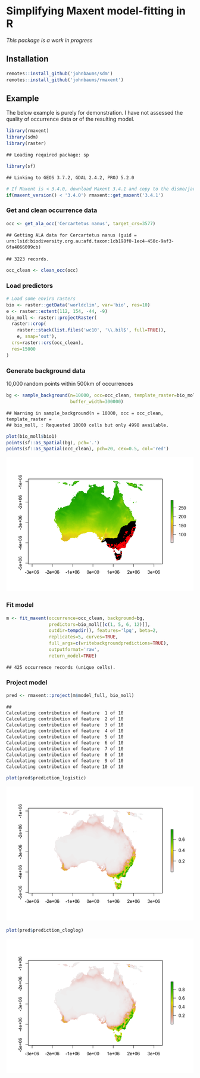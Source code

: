 Simplifying Maxent model-fitting in R
================

*This package is a work in progress*

## Installation

``` r
remotes::install_github('johnbaums/sdm')
remotes::install_github('johnbaums/rmaxent')
```

## Example

The below example is purely for demonstration. I have not assessed the
quality of occurrence data or of the resulting model.

``` r
library(rmaxent)
library(sdm)
library(raster)
```

    ## Loading required package: sp

``` r
library(sf)
```

    ## Linking to GEOS 3.7.2, GDAL 2.4.2, PROJ 5.2.0

``` r
# If Maxent is < 3.4.0, download Maxent 3.4.1 and copy to the dismo/java folder
if(maxent_version() < '3.4.0') rmaxent::get_maxent('3.4.1')
```

### Get and clean occurrence data

``` r
occ <- get_ala_occ('Cercartetus nanus', target_crs=3577)
```

    ## Getting ALA data for Cercartetus nanus (guid = urn:lsid:biodiversity.org.au:afd.taxon:1cb198f0-1ec4-450c-9af3-6fa4066099cb)

    ## 3223 records.

``` r
occ_clean <- clean_occ(occ)
```

### Load predictors

``` r
# Load some enviro rasters
bio <- raster::getData('worldclim', var='bio', res=10)
e <- raster::extent(112, 154, -44, -9)
bio_moll <- raster::projectRaster(
  raster::crop(
    raster::stack(list.files('wc10', '\\.bil$', full=TRUE)), 
    e, snap='out'),
  crs=raster::crs(occ_clean),
  res=15000
)
```

### Generate background data

10,000 random points within 500km of occurrences

``` r
bg <- sample_background(n=10000, occ=occ_clean, template_raster=bio_moll, 
                        buffer_width=300000)
```

    ## Warning in sample_background(n = 10000, occ = occ_clean, template_raster =
    ## bio_moll, : Requested 10000 cells but only 4998 available.

``` r
plot(bio_moll$bio1)
points(sf::as_Spatial(bg), pch='.')
points(sf::as_Spatial(occ_clean), pch=20, cex=0.5, col='red')
```

![](README_files/figure-gfm/unnamed-chunk-6-1.png)<!-- -->

### Fit model

``` r
m <- fit_maxent(occurrence=occ_clean, background=bg, 
                predictors=bio_moll[[c(1, 5, 6, 12)]], 
                outdir=tempdir(), features='lpq', beta=2, 
                replicates=5, curves=TRUE, 
                full_args=c(writebackgroundpredictions=TRUE),
                outputformat='raw',
                return_model=TRUE)
```

    ## 425 occurrence records (unique cells).

### Project model

``` r
pred <- rmaxent::project(m$model_full, bio_moll)
```

    ## 
    Calculating contribution of feature  1 of 10
    Calculating contribution of feature  2 of 10
    Calculating contribution of feature  3 of 10
    Calculating contribution of feature  4 of 10
    Calculating contribution of feature  5 of 10
    Calculating contribution of feature  6 of 10
    Calculating contribution of feature  7 of 10
    Calculating contribution of feature  8 of 10
    Calculating contribution of feature  9 of 10
    Calculating contribution of feature 10 of 10

``` r
plot(pred$prediction_logistic)
```

![](README_files/figure-gfm/unnamed-chunk-8-1.png)<!-- -->

``` r
plot(pred$prediction_cloglog)
```

![](README_files/figure-gfm/unnamed-chunk-8-2.png)<!-- -->
